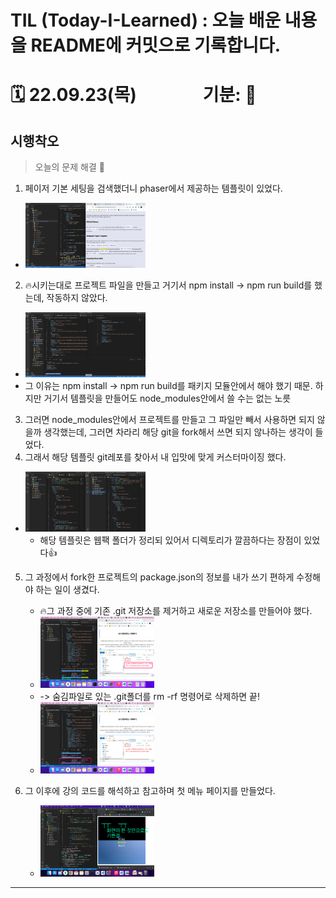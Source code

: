 
# TIL (Today-I-Learned) : 오늘 배운 내용을 README에 커밋으로 기록합니다.

<!-- 1️⃣ 날짜 및 기분 작성 -->
# 🗓 22.09.23(목) &nbsp;&nbsp;&nbsp;&nbsp;&nbsp;&nbsp;&nbsp;&nbsp;&nbsp;&nbsp;&nbsp;&nbsp;&nbsp;&nbsp; 기분: 🥰





<!-- 2️⃣ 대표문장 작성 -->
시행착오
-------------
<!-- 강조라인 -->


<!-- 3️⃣ 배운 내용 요약 -->
<!-- > 소프트 스킬
1. flappy-bird 파트 완강
  * 응용해서 개별 프로젝트 시작
   -->
> 오늘의 문제 해결 🐛
1. 페이저 기본 세팅을 검색했더니 phaser에서 제공하는 템플릿이 있었다.
  * <img src="../src/image/220922/22template.png" width="40%" height="30%" title="100px" alt="이미지제목"></img>

2. 🔥시키는대로 프로젝트 파일을 만들고 거기서 npm install -> npm run build를 했는데, 작동하지 않았다. 
  * <img src="../src/image/220922/22noWorking.png" width="40%" height="30%" title="100px" alt="이미지제목"></img>
  * 그 이유는 npm install -> npm run build를 패키지 모듈안에서 해야 했기 때문. 하지만 거기서 템플릿을 만들어도 node_modules안에서 쓸 수는 없는 노릇

3. 그러면 node_modules안에서 프로젝트를 만들고 그 파일만 빼서 사용하면 되지 않을까 생각했는데, 그러면 차라리 해당 git을 fork해서 쓰면 되지 않나하는 생각이 들었다.
4. 그래서 해당 템플릿 git레포를 찾아서 내 입맛에 맞게 커스터마이징 했다.
  * <img src="../src/image/220922/22compare.png" width="40%" height="30%" title="100px" alt="이미지제목"></img>
    * 해당 템플릿은 웹팩 폴더가 정리되 있어서 디렉토리가 깔끔하다는 장점이 있었다👍

5. 그 과정에서 fork한 프로젝트의 package.json의 정보를 내가 쓰기 편하게 수정해야 하는 일이 생겼다.
   * 🔥그 과정 중에 기존 .git 저장소를 제거하고 새로운 저장소를 만들어야 했다.
   * <img src="../src/image/220922/22gitDelete.png" width="40%" height="30%" title="100px" alt="이미지제목"></img>
   * -> 숨김파일로 있는 .git폴더를 rm -rf 명령어로 삭제하면 끝!
   * <img src="../src/image/220922/22gitDelAfter.png" width="40%" height="30%" title="100px" alt="이미지제목"></img>

6. 그 이후에 강의 코드를 해석하고 참고하며 첫 메뉴 페이지를 만들었다.
   * <img src="../src/image/220922/22menu.png" width="40%" height="30%" title="100px" alt="이미지제목"></img>




-----














<!-- 🔴기타 마크다운 문법 참고 -->


<!-- <헤더>

# This is a H1
## This is a H2
### This is a H3
#### This is a H4
##### This is a H5
###### This is a H6 -->



<!-- <인덱스>

1. 첫번째
2. 두번째
3. 세번째

* 빨강
  * 녹색
    * 파랑

+ 빨강
  + 녹색
    + 파랑

- 빨강
  - 녹색
    - 파랑 -->



<!-- <줄 긋기>

* * *

***

*****

- - -

--------------------------------------- -->


<!-- <인용구>

> This is a first blockqute.
>	> This is a second blockqute.
>	>	> This is a third blockqute. -->

<!-- <문자굵기>

*single asterisks*
**double asterisks**
~~cancelline~~ -->



<!-- <이미지 삽입>

<img src="./img/jesus.jpeg" width="40%" height="30%" title="100px" alt="이미지제목"></img> -->


<!-- <코드박스>

```javascript
public class BootSpringBootApplication {
  public static void main(String[] args) {
    System.out.println("Hello, Honeymon");
  }
}
``` -->

<!-- <표>

First Header  | Second Header
------------- | -------------
Content Cell  | Content Cell
Content Cell  | Content Cell
-->


<!--<링크>

<http://google.com> -->